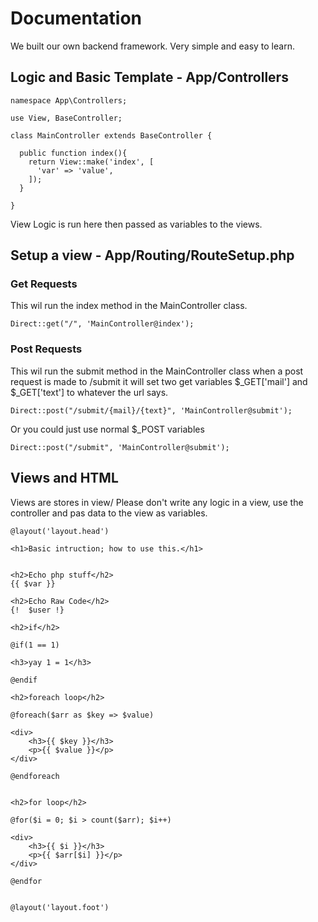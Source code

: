 # Documentation

We built our own backend framework. Very simple and easy to learn.


## Logic and Basic Template - App/Controllers


    namespace App\Controllers;
    
    use View, BaseController;

    class MainController extends BaseController {
    
      public function index(){
        return View::make('index', [
          'var' => 'value',
        ]);
      }
    
    }
    

View Logic is run here then passed as variables to the views.

## Setup a view - App/Routing/RouteSetup.php
### Get Requests
This wil run the index method in the MainController class.

    Direct::get("/", 'MainController@index');


### Post Requests
This wil run the submit method in the MainController class when a post request is made to /submit
it will set two get variables $_GET['mail'] and $_GET['text'] to whatever the url says.

    Direct::post("/submit/{mail}/{text}", 'MainController@submit');

Or you could just use normal $_POST variables

    Direct::post("/submit", 'MainController@submit');


## Views and HTML
Views are stores in view/
Please don't write any logic in a view, use the controller and pas data to the view as variables.

    @layout('layout.head')

    <h1>Basic intruction; how to use this.</h1>
    
    
    <h2>Echo php stuff</h2>
    {{ $var }}
    
    <h2>Echo Raw Code</h2>
    {!  $user !}
    
    <h2>if</h2>
    
    @if(1 == 1)
    
    <h3>yay 1 = 1</h3>
    
    @endif
    
    <h2>foreach loop</h2>
    
    @foreach($arr as $key => $value)
    
    <div>
        <h3>{{ $key }}</h3>
        <p>{{ $value }}</p>
    </div>
    
    @endforeach
    
    
    <h2>for loop</h2>
    
    @for($i = 0; $i > count($arr); $i++)
    
    <div>
        <h3>{{ $i }}</h3>
        <p>{{ $arr[$i] }}</p>
    </div>
    
    @endfor
    
    
    @layout('layout.foot')
